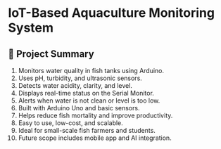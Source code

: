 # IoT-Based Aquaculture Monitoring System

## 📘 Project Summary

1. Monitors water quality in fish tanks using Arduino.
2. Uses pH, turbidity, and ultrasonic sensors.
3. Detects water acidity, clarity, and level.
4. Displays real-time status on the Serial Monitor.
5. Alerts when water is not clean or level is too low.
6. Built with Arduino Uno and basic sensors.
7. Helps reduce fish mortality and improve productivity.
8. Easy to use, low-cost, and scalable.
9. Ideal for small-scale fish farmers and students.
10. Future scope includes mobile app and AI integration.


